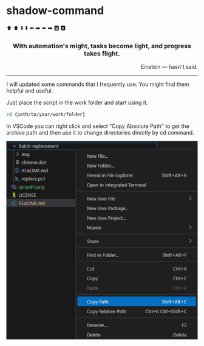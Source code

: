 # shadow-command
⬆️ ⬆️ ⬇️ ⬇️ ⬅️ ➡️ ⬅️ ➡️ 🅱️ 🅰️

<div align="center">

### With automation's might, tasks become light, and progress takes flight.
<div align="right">
Einstein — hasn't said.
</div>
</div>

---- 
I will  updated some commands that I frequently use. You might find them helpful and useful.

Just place the script in the work folder and start using it.
```bash
cd {path/to/your/work/folder}
```

In VSCode you can right click and select "Copy Absolute Path" to get the archive path and then use it to change directories directly by cd command.

![copy pathj](./cp-path.png)
